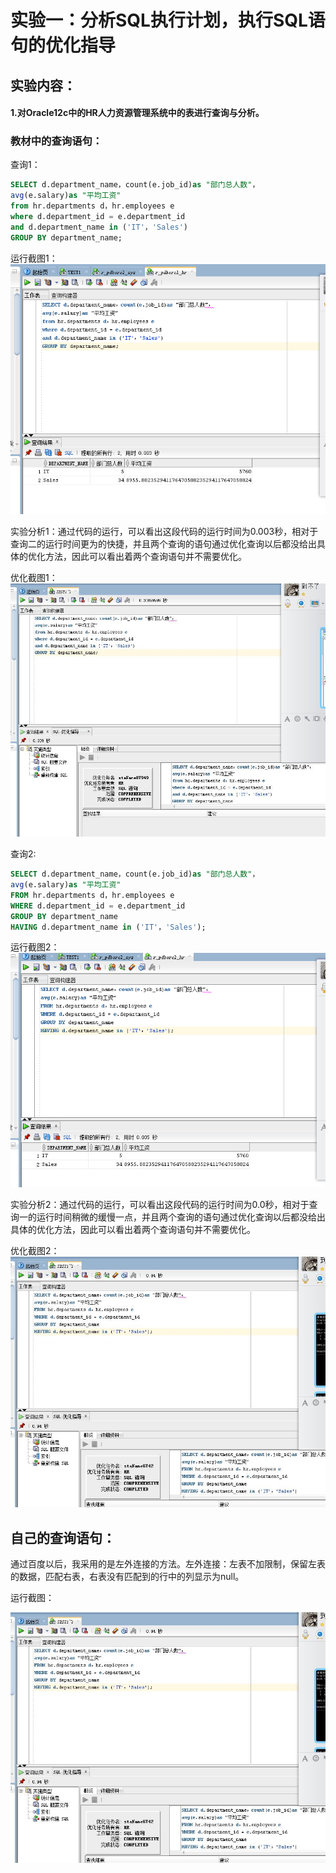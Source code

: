 # 实验一：分析SQL执行计划，执行SQL语句的优化指导
## 实验内容：
#### 1.对Oracle12c中的HR人力资源管理系统中的表进行查询与分析。
### 教材中的查询语句：
查询1：
```SQL
SELECT d.department_name，count(e.job_id)as "部门总人数"，
avg(e.salary)as "平均工资"
from hr.departments d，hr.employees e
where d.department_id = e.department_id
and d.department_name in ('IT'，'Sales')
GROUP BY department_name;
```
运行截图1：
![](https://github.com/RaymodLam/Oracle/blob/master/test1/4.png?raw=true)

实验分析1：通过代码的运行，可以看出这段代码的运行时间为0.003秒，相对于查询二的运行时间更为的快捷，并且两个查询的语句通过优化查询以后都没给出具体的优化方法，因此可以看出着两个查询语句并不需要优化。

优化截图1：
![](https://github.com/RaymodLam/Oracle/blob/master/test1/2.jpg?raw=true)

查询2:
```SQL
SELECT d.department_name，count(e.job_id)as "部门总人数"，
avg(e.salary)as "平均工资"
FROM hr.departments d，hr.employees e
WHERE d.department_id = e.department_id
GROUP BY department_name
HAVING d.department_name in ('IT'，'Sales');
```
运行截图2：
![](https://github.com/RaymodLam/Oracle/blob/master/test1/3.png?raw=true)

实验分析2：通过代码的运行，可以看出这段代码的运行时间为0.0秒，相对于查询一的运行时间稍微的缓慢一点，并且两个查询的语句通过优化查询以后都没给出具体的优化方法，因此可以看出着两个查询语句并不需要优化。

优化截图2：
![](https://github.com/RaymodLam/Oracle/blob/master/test1/1.jpg?raw=true)

## 自己的查询语句：
通过百度以后，我采用的是左外连接的方法。左外连接：左表不加限制，保留左表的数据，匹配右表，右表没有匹配到的行中的列显示为null。

运行截图：

![](https://github.com/RaymodLam/Oracle/blob/master/test1/1.jpg?raw=true)
